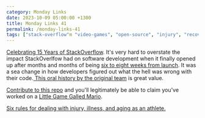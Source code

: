 ```yaml
---
category: Monday Links
date: 2023-10-09 05:00:00 +1300
title: Monday Links 41
permalink: /monday-links-41
tags: ["stack-overflow"m "video-games", "open-source", "injury", "recovery"]
---
```


[Celebrating 15 Years of StackOverflow](https://stackoverflow.blog/2023/09/26/celebrating-15-years-of-stack-overflow/). It's very hard to overstate the impact StackOverlfow had on software development when it finally opened up after months and months of being [six to eight weeks from launch](https://the-stack-overflow-podcast.simplecast.com/episodes/oral-history-of-stack-overflow-founders/transcript). It was a sea change in how developers figured out what the hell was wrong with their code.[ This oral history by the original team](https://stackoverflow.blog/2021/12/14/podcast-400-an-oral-history-of-stack-overflow-told-by-its-founding-team/) is great value.

[Contribute to this repo](https://github.com/a-little-org-called-mario/a-little-game-called-mario) and you'll legitimately be able to claim you've worked on a [Little Game Galled Mario](https://iznaut.com/littlemario).

[Six rules for dealing with injury, illness, and aging as an athlete.](https://www.triathlete.com/training/6-rules-for-dealing-with-injury-illness-and-aging-as-an-athlete/?deep_link_value=https%3A%2F%2Fwww.triathlete.com%2Ftraining%2F6-rules-for-dealing-with-injury-illness-and-aging-as-an-athlete%2F&pid=af_app_invites&af_channel=in_app_share&title=6+Rules+for+Dealing+with+Injury%2C+Illness%2C+and+Aging+as+an+Athlete&source_caller=sdk&af_siteid=1627530419&brand=TRIATHLETE&shortlink=8ix80or9&type=article)